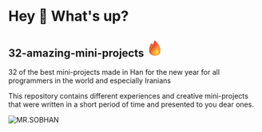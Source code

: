 <h1 align="left">Hey 👋 What's up?</h1>

## 32-amazing-mini-projects <img src="https://github.com/Tarikul-Islam-Anik/tarikul-islam-anik/raw/main/assets/images/Fire.png" alt="Slightly Smiling Face" width="35" height="35"/>
32 of the best mini-projects made in Han for the new year for all programmers in the world and especially Iranians

This repository contains different experiences and creative mini-projects that were written in a short period of time and presented to you dear ones.




<img src="https://s30.picofile.com/file/8473840892/Green_minimalist_professional_Business_Proposal_Presentation.png" alt="MR.SOBHAN" />

